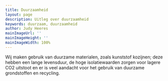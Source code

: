 ```yaml
---
title: Duurzaamheid
layout: page
description: Uitleg over duurzaamheid
keywords: duurzaam, duurzaamheid
author: Judy Heeres
mainImageUrl: ''
mainImageHeight: ''
mainImageWidth: 100%
---
```


Wij maken gebruik van duurzame materialen, zoals kunststof kozijnen; deze hebben een lange levensduur, de hoge isolatiewaarden zorgen voor lagere CO2 uitstoot en er is veel aandacht voor het gebruik van duurzame grondstoffen en recycling.